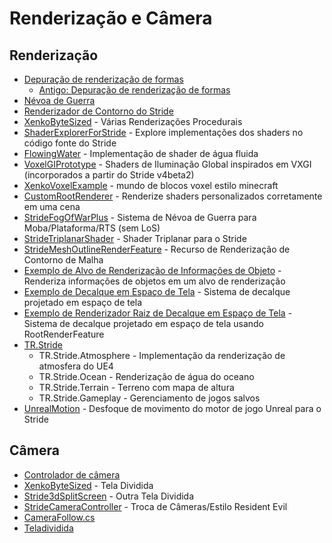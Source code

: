 # Renderização e Câmera

## Renderização
- [Depuração de renderização de formas](https://github.com/Doprez/Stride.DebugShapes)
  - [Antigo: Depuração de renderização de formas](https://github.com/profan/XenkoDebugRendering/tree/master/DebugRendering)
- [Névoa de Guerra](https://github.com/herocrab/StrideFogOfWarPlus)
- [Renderizador de Contorno do Stride](https://github.com/SoulRider/StrideOutlineRenderer)
- [XenkoByteSized](https://github.com/profan/XenkoByteSized) - Várias Renderizações Procedurais
- [ShaderExplorerForStride](https://github.com/tebjan/Stride.ShaderExplorer/releases) - Explore implementações dos shaders no código fonte do Stride
- [FlowingWater](https://github.com/TomGroner/XenkoFlowingWater) - Implementação de shader de água fluida
- [VoxelGIPrototype](https://github.com/WhyPenguins/XenkoVoxelGI) - Shaders de Iluminação Global inspirados em VXGI (incorporados a partir do Stride v4beta2)
- [XenkoVoxelExample](https://github.com/jason-wilmans/XenkoVoxelExample) - mundo de blocos voxel estilo minecraft
- [CustomRootRenderer](https://github.com/tebjan/Xenko.CustomRootRenderFeature) - Renderize shaders personalizados corretamente em uma cena
- [StrideFogOfWarPlus](https://github.com/herocrab/StrideFogOfWarPlus) - Sistema de Névoa de Guerra para Moba/Plataforma/RTS (sem LoS)
- [StrideTriplanarShader](https://github.com/herocrab/StrideTriplanarShader) - Shader Triplanar para o Stride
- [StrideMeshOutlineRenderFeature](https://github.com/herocrab/StrideMeshOutlineRenderFeature) - Recurso de Renderização de Contorno de Malha
- [Exemplo de Alvo de Renderização de Informações de Objeto](https://github.com/Basewq/XenkoProofOfConcepts/tree/master/ObjectInfoRenderTargetExample) - Renderiza informações de objetos em um alvo de renderização
- [Exemplo de Decalque em Espaço de Tela](https://github.com/Basewq/XenkoProofOfConcepts/tree/master/ScreenSpaceDecalExample) - Sistema de decalque projetado em espaço de tela
- [Exemplo de Renderizador Raiz de Decalque em Espaço de Tela](https://github.com/Basewq/XenkoProofOfConcepts/tree/master/ScreenSpaceDecalRootRendererExample) - Sistema de decalque projetado em espaço de tela usando RootRenderFeature
- [TR.Stride](https://github.com/johang88/TR.Stride)
    - TR.Stride.Atmosphere - Implementação da renderização de atmosfera do UE4
    - TR.Stride.Ocean - Renderização de água do oceano
    - TR.Stride.Terrain - Terreno com mapa de altura
    - TR.Stride.Gameplay - Gerenciamento de jogos salvos
- [UnrealMotion](https://github.com/ykafia/UnrealMotion) - Desfoque de movimento do motor de jogo Unreal para o Stride

## Câmera
- [Controlador de câmera](https://github.com/herocrab/StrideCameraController)
- [XenkoByteSized](https://github.com/profan/XenkoByteSized) - Tela Dividida
- [Stride3dSplitScreen](https://github.com/spasarto/Stride3dSplitScreen) - Outra Tela Dividida
- [StrideCameraController](https://github.com/herocrab/StrideCameraController) - Troca de Câmeras/Estilo Resident Evil
- [CameraFollow.cs](https://gist.github.com/ykafia/371b310de1ba7bb8ab3d2feffce2a190)
- [Teladividida](https://github.com/profan/XenkoByteSized#xenkobytesizedsplitscreen)


